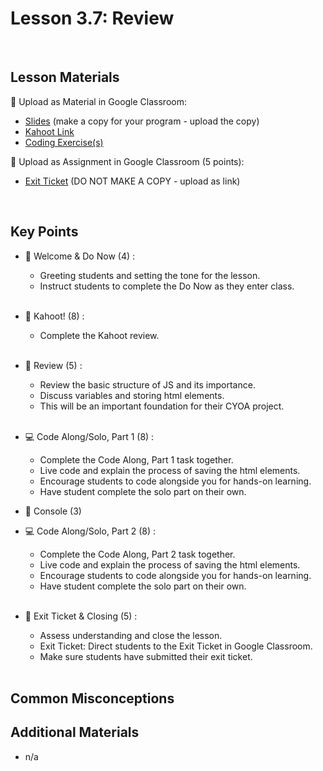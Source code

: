 # Lesson 3.7: Review

<br>

## Lesson Materials

📖 Upload as Material in Google Classroom:
- [Slides](https://docs.google.com/presentation/d/1x7xg3wMVwYMuh5KiIe3ZnegCWQlUhO-Sa6EfXB2v6-Y/edit?usp=sharing) (make a copy for your program - upload the copy)
- [Kahoot Link](https://play.kahoot.it/v2/?quizId=227a44d9-b771-4b0c-a78f-221f17a457a7)
- [Coding Exercise(s)](https://github.com/itscodenation/int-u3l7-23-24-student-exercises)

📝 Upload as Assignment in Google Classroom (5 points):
- [Exit Ticket]() (DO NOT MAKE A COPY - upload as link)

<br>

## Key Points

- 👋 Welcome & Do Now (4) : 
    -  Greeting students and setting the tone for the lesson.
    -  Instruct students to complete the Do Now as they enter class. <br><br>

- 👾 Kahoot! (8) :
    - Complete the Kahoot review.<br><br>
    
- 🔄 Review (5) :
    -  Review the basic structure of JS and its importance.
    -  Discuss variables and storing html elements.
    -  This will be an important foundation for their CYOA project.<br><br>

- 💻 Code Along/Solo, Part 1 (8) :
    - Complete the Code Along, Part 1 task together.
    - Live code and explain the process of saving the html elements.
    - Encourage students to code alongside you for hands-on learning.
    - Have student complete the solo part on their own.

- 💬 Console (3) 

- 💻 Code Along/Solo, Part 2 (8) : 
    - Complete the Code Along, Part 2 task together.
    - Live code and explain the process of saving the html elements.
    - Encourage students to code alongside you for hands-on learning.
    - Have student complete the solo part on their own.<br><br>

- 👋 Exit Ticket & Closing (5) : 
    -  Assess understanding and close the lesson.
    -  Exit Ticket: Direct students to the Exit Ticket in Google Classroom.
    -  Make sure students have submitted their exit ticket.<br><br>


## Common Misconceptions


## Additional Materials
- n/a
